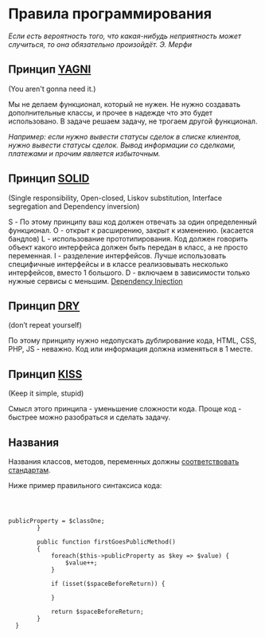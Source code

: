 Правила программирования
========================

*Если есть вероятность того, что какая-нибудь неприятность может случиться, то она обязательно произойдёт. Э. Мерфи* 

Принцип [YAGNI](http://en.wikipedia.org/wiki/You_aren%27t_gonna_need_it)
-------------
(You aren't gonna need it.)

Мы не делаем функционал, который не нужен. Не нужно создавать дополнительные классы, и прочее в надежде что это будет использовано.
В задаче решаем задачу, не трогаем другой функционал.

*Например: если нужно вывести статусы сделок в списке клиентов, нужно вывести статусы сделок. 
Вывод информации со сделками, платежами и прочим является избыточным.*

Принцип [SOLID](http://en.wikipedia.org/wiki/SOLID_%28object-oriented_design%29)
-------------
(Single responsibility, Open-closed, Liskov substitution, Interface segregation and Dependency inversion)

S - По этому принципу ваш код должен отвечать за один определенный функционал.
O - открыт к расширению, закрыт к изменению. (касается бандлов)
L - использование прототипирования. Код должен говорить объект какого интерфейса должен быть передан в класс, а не просто переменная.
I - разделение интерфейсов. Лучше использовать специфичные интерфейсы и в классе реализовывать несколько интерфейсов, вместо 1 большого.
D - включаем в зависимости только нужные сервисы с меньшим. [Dependency Injection](http://en.wikipedia.org/wiki/Dependency_injection)

Принцип [DRY](http://en.wikipedia.org/wiki/Don%27t_repeat_yourself)
-------------
(don’t repeat yourself)

По этому принципу нужно недопускать дублирование кода, HTML, CSS, PHP, JS - неважно. Код или информация должна изменяться в 1 месте.

Принцип [KISS](http://en.wikipedia.org/wiki/Don%27t_repeat_yourself)
-------------
(Keep it simple, stupid)

Смысл этого принципа - уменьшение сложности кода. Проще код - быстрее можно разобраться и сделать задачу.

Названия
-------------

Названия классов, методов, переменных должны [соответствовать стандартам](https://github.com/php-fig/fig-standards/tree/master/accepted).

Ниже пример правильного синтаксиса кода:

<pre><code>


<?php

  namespace Vendor\Package\Feature[\Class]

  use Vendor\Package\Feature\ClassOne;

  class CamelCaseNaming
  {

        const UPPER_CASE_CONSTANT = 1;
        
        const CONSTANTS_ABOVE_ALL = 2;
    
        public $publicProperty;
    
        protected $thenProtectedProperty;
    
        private $lastIsPrivateProperty;
    
        public function __construct(ClassOne $classOne)
        {
            $this->publicProperty = $classOne;
        }
    
        public function firstGoesPublicMethod()
        {
            foreach($this->publicProperty as $key => $value) {
                $value++;
            }
            
            if (isset($spaceBeforeReturn)) {
            
            }
    
            return $spaceBeforeReturn;
        }
  }


</code></pre>
